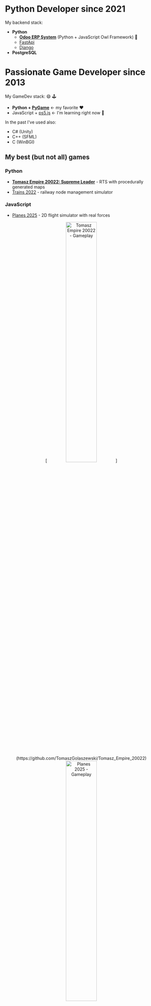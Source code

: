 # Python Developer since 2021

My backend stack:
- **Python**
    - **[Odoo ERP System](https://www.odoo.com/)** (Python + JavaScript Owl Framework) :muscle:
    - [FastApi](https://fastapi.tiangolo.com/)
    - [Django](https://www.djangoproject.com/)
- **PostgreSQL**

# Passionate Game Developer since 2013

My GameDev stack: :smile: :joystick:
- **Python + [PyGame](https://www.pygame.org/docs/)** <- my favorite :heart:
- JavaScript + [ps5.js](https://p5js.org/) <- I'm learning right now :seedling:

In the past I've used also:
- C# (Unity)
- C++ (SFML)
- C (WinBGI)

## My best (but not all) games

### Python
- **[Tomasz Empire 20022: Supreme Leader](https://github.com/TomaszGolaszewski/Tomasz_Empire_20022)** - RTS with procedurally generated maps
- [Trains 2022](https://github.com/TomaszGolaszewski/Trains_2022) - railway node management simulator

### JavaScript
- [Planes 2025](https://github.com/TomaszGolaszewski/Planes_2025) - 2D flight simulator with real forces

<p align="center">
    [<img src="https://github.com/TomaszGolaszewski/Tomasz_Empire_20022/screens/screenshot5_20240114.png" alt="Tomasz Empire 20022 - Gameplay" style="width:45%; height:auto;">](https://github.com/TomaszGolaszewski/Tomasz_Empire_20022)
    <!-- [<img src="https://github.com/TomaszGolaszewski/Planes_2025/screens/plane_2.png" alt="Planes 2025 - Gameplay" style="width:45%; height:auto;">](https://github.com/TomaszGolaszewski/Planes_2025) -->
    <a href="https://github.com/TomaszGolaszewski/Planes_2025"><img src="https://github.com/TomaszGolaszewski/Planes_2025/screens/plane_2.png" alt="Planes 2025 - Gameplay" style="width:45%; height:auto;"></a>
</p>